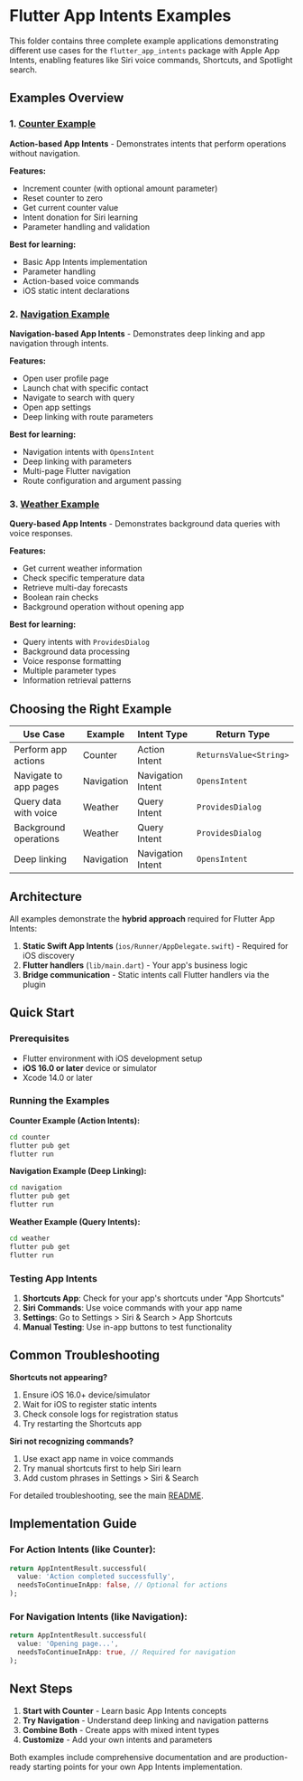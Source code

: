 # Flutter App Intents Examples

This folder contains three complete example applications demonstrating different use cases for the `flutter_app_intents` package with Apple App Intents, enabling features like Siri voice commands, Shortcuts, and Spotlight search.

## Examples Overview

### 1. [Counter Example](./counter/)
**Action-based App Intents** - Demonstrates intents that perform operations without navigation.

**Features:**
- Increment counter (with optional amount parameter)
- Reset counter to zero
- Get current counter value
- Intent donation for Siri learning
- Parameter handling and validation

**Best for learning:**
- Basic App Intents implementation
- Parameter handling
- Action-based voice commands
- iOS static intent declarations

### 2. [Navigation Example](./navigation/)
**Navigation-based App Intents** - Demonstrates deep linking and app navigation through intents.

**Features:**
- Open user profile page
- Launch chat with specific contact
- Navigate to search with query
- Open app settings
- Deep linking with route parameters

**Best for learning:**
- Navigation intents with `OpensIntent`
- Deep linking with parameters
- Multi-page Flutter navigation
- Route configuration and argument passing

### 3. [Weather Example](./weather/)
**Query-based App Intents** - Demonstrates background data queries with voice responses.

**Features:**
- Get current weather information
- Check specific temperature data
- Retrieve multi-day forecasts
- Boolean rain checks
- Background operation without opening app

**Best for learning:**
- Query intents with `ProvidesDialog`
- Background data processing
- Voice response formatting
- Multiple parameter types
- Information retrieval patterns

## Choosing the Right Example

| Use Case | Example | Intent Type | Return Type |
|----------|---------|-------------|-------------|
| Perform app actions | Counter | Action Intent | `ReturnsValue<String>` |
| Navigate to app pages | Navigation | Navigation Intent | `OpensIntent` |
| Query data with voice | Weather | Query Intent | `ProvidesDialog` |
| Background operations | Weather | Query Intent | `ProvidesDialog` |
| Deep linking | Navigation | Navigation Intent | `OpensIntent` |

## Architecture

All examples demonstrate the **hybrid approach** required for Flutter App Intents:

1. **Static Swift App Intents** (`ios/Runner/AppDelegate.swift`) - Required for iOS discovery
2. **Flutter handlers** (`lib/main.dart`) - Your app's business logic
3. **Bridge communication** - Static intents call Flutter handlers via the plugin

## Quick Start

### Prerequisites
- Flutter environment with iOS development setup
- **iOS 16.0 or later** device or simulator
- Xcode 14.0 or later

### Running the Examples

**Counter Example (Action Intents):**
```bash
cd counter
flutter pub get
flutter run
```

**Navigation Example (Deep Linking):**
```bash
cd navigation
flutter pub get
flutter run
```

**Weather Example (Query Intents):**
```bash
cd weather
flutter pub get
flutter run
```

### Testing App Intents

1. **Shortcuts App**: Check for your app's shortcuts under "App Shortcuts"
2. **Siri Commands**: Use voice commands with your app name
3. **Settings**: Go to Settings > Siri & Search > App Shortcuts
4. **Manual Testing**: Use in-app buttons to test functionality

## Common Troubleshooting

**Shortcuts not appearing?**
1. Ensure iOS 16.0+ device/simulator
2. Wait for iOS to register static intents
3. Check console logs for registration status
4. Try restarting the Shortcuts app

**Siri not recognizing commands?**
1. Use exact app name in voice commands
2. Try manual shortcuts first to help Siri learn
3. Add custom phrases in Settings > Siri & Search

For detailed troubleshooting, see the main [README](../README.md).

## Implementation Guide

### For Action Intents (like Counter):
```dart
return AppIntentResult.successful(
  value: 'Action completed successfully',
  needsToContinueInApp: false, // Optional for actions
);
```

### For Navigation Intents (like Navigation):
```dart
return AppIntentResult.successful(
  value: 'Opening page...',
  needsToContinueInApp: true, // Required for navigation
);
```

## Next Steps

1. **Start with Counter** - Learn basic App Intents concepts
2. **Try Navigation** - Understand deep linking and navigation patterns
3. **Combine Both** - Create apps with mixed intent types
4. **Customize** - Add your own intents and parameters

Both examples include comprehensive documentation and are production-ready starting points for your own App Intents implementation.